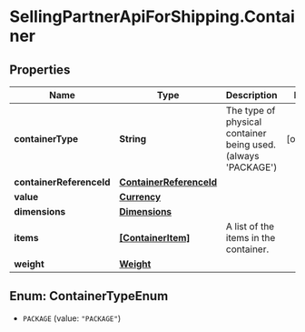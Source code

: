 # SellingPartnerApiForShipping.Container

## Properties
Name | Type | Description | Notes
------------ | ------------- | ------------- | -------------
**containerType** | **String** | The type of physical container being used. (always &#x27;PACKAGE&#x27;) | [optional] 
**containerReferenceId** | [**ContainerReferenceId**](ContainerReferenceId.md) |  | 
**value** | [**Currency**](Currency.md) |  | 
**dimensions** | [**Dimensions**](Dimensions.md) |  | 
**items** | [**[ContainerItem]**](ContainerItem.md) | A list of the items in the container. | 
**weight** | [**Weight**](Weight.md) |  | 

<a name="ContainerTypeEnum"></a>
## Enum: ContainerTypeEnum

* `PACKAGE` (value: `"PACKAGE"`)

